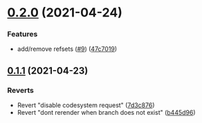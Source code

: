# [0.2.0](https://github.com/netliferesearch/snomed-search/compare/v0.1.1...v0.2.0) (2021-04-24)


### Features

* add/remove refsets ([#9](https://github.com/netliferesearch/snomed-search/issues/9)) ([47c7019](https://github.com/netliferesearch/snomed-search/commit/47c7019b166819097254c5f2f25ef2cbf11a66ba))



## [0.1.1](https://github.com/netliferesearch/snomed-search/compare/b445d966fbbe18c83c59fc16cdd8cd7ca000c4ff...v0.1.1) (2021-04-23)


### Reverts

* Revert "disable codesystem request" ([7d3c876](https://github.com/netliferesearch/snomed-search/commit/7d3c876d6686271e22aac14b6f218fc42eb53f13))
* Revert "dont rerender when branch does not exist" ([b445d96](https://github.com/netliferesearch/snomed-search/commit/b445d966fbbe18c83c59fc16cdd8cd7ca000c4ff))



